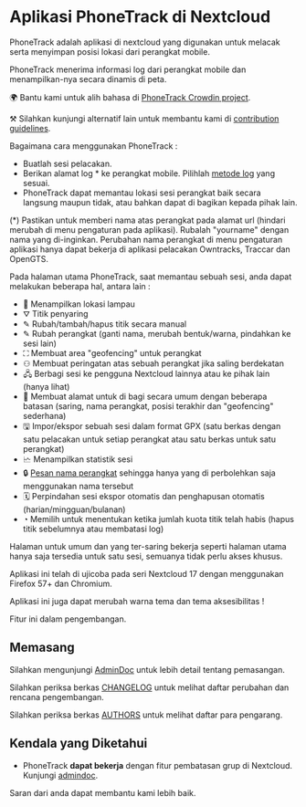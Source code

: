 # Aplikasi PhoneTrack di Nextcloud

PhoneTrack adalah aplikasi di nextcloud yang digunakan untuk melacak serta menyimpan posisi lokasi dari perangkat mobile.

PhoneTrack menerima informasi log dari perangkat mobile dan menampilkan-nya secara dinamis di peta.

🌍 Bantu kami untuk alih bahasa di [PhoneTrack Crowdin project](https://crowdin.com/project/phonetrack).

⚒ Silahkan kunjungi alternatif lain untuk membantu kami di [contribution guidelines](https://gitlab.com/eneiluj/phonetrack-oc/blob/master/CONTRIBUTING.md).

Bagaimana cara menggunakan PhoneTrack :

* Buatlah sesi pelacakan.
* Berikan alamat log \* ke perangkat mobile. Pilihlah [metode log](https://gitlab.com/eneiluj/phonetrack-oc/wikis/userdoc#logging-methods) yang sesuai.
* PhoneTrack dapat memantau lokasi sesi perangkat baik secara langsung maupun tidak, atau bahkan dapat di bagikan kepada pihak lain.

(\*) Pastikan untuk memberi nama atas perangkat pada alamat url (hindari merubah di menu pengaturan pada aplikasi). Rubalah "yourname" dengan nama yang di-inginkan. Perubahan nama perangkat di menu pengaturan aplikasi hanya dapat bekerja di aplikasi pelacakan Owntracks, Traccar dan OpenGTS.

Pada halaman utama PhoneTrack, saat memantau sebuah sesi, anda dapat melakukan beberapa hal, antara lain :

* 📍 Menampilkan lokasi lampau
* ⛛ Titik penyaring
* ✎ Rubah/tambah/hapus titik secara manual
* ✎ Rubah perangkat (ganti nama, merubah bentuk/warna, pindahkan ke sesi lain)
* ⛶ Membuat area "geofencing" untuk perangkat
* ⚇ Membuat peringatan atas sebuah perangkat jika saling berdekatan
* 🖧 Berbagi sesi ke pengguna Nextcloud lainnya atau ke pihak lain (hanya lihat)
* 🔗 Membuat alamat untuk di bagi secara umum dengan beberapa batasan (saring, nama perangkat, posisi terakhir dan "geofencing" sederhana)
* 🖫 Impor/ekspor sebuah sesi dalam format GPX (satu berkas dengan satu pelacakan untuk setiap perangkat atau satu berkas untuk satu perangkat)
* 🗠 Menampilkan statistik sesi
* 🔒 [Pesan nama perangkat](https://gitlab.com/eneiluj/phonetrack-oc/wikis/userdoc#device-name-reservation) sehingga hanya yang di perbolehkan saja menggunakan nama tersebut
* 🗓 Perpindahan sesi ekspor otomatis dan penghapusan otomatis (harian/mingguan/bulanan)
* ◔ Memilih untuk menentukan ketika jumlah kuota titik telah habis (hapus titik sebelumnya atau membatasi log)

Halaman untuk umum dan yang ter-saring bekerja seperti halaman utama hanya saja tersedia untuk satu sesi, semuanya tidak perlu akses khusus.

Aplikasi ini telah di ujicoba pada seri Nextcloud 17 dengan menggunakan Firefox 57+ dan Chromium.

Aplikasi ini juga dapat merubah warna tema dan tema aksesibilitas !

Fitur ini dalam pengembangan.

## Memasang

Silahkan mengunjungi [AdminDoc](https://gitlab.com/eneiluj/phonetrack-oc/wikis/admindoc) untuk lebih detail tentang pemasangan.

Silahkan periksa berkas [CHANGELOG](https://gitlab.com/eneiluj/phonetrack-oc/blob/master/CHANGELOG.md#change-log) untuk melihat daftar perubahan dan rencana pengembangan.

Silahkan periksa berkas [AUTHORS](https://gitlab.com/eneiluj/phonetrack-oc/blob/master/AUTHORS.md#authors) untuk melihat daftar para pengarang.

## Kendala yang Diketahui

* PhoneTrack **dapat bekerja** dengan fitur pembatasan grup di Nextcloud. Kunjungi [admindoc](https://gitlab.com/eneiluj/phonetrack-oc/wikis/admindoc#issue-with-phonetrack-restricted-to-some-groups-in-nextcloud).

Saran dari anda dapat membantu kami lebih baik.